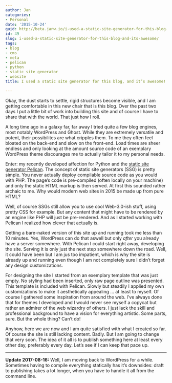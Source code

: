 ```yaml
---
author: Jan
categories:
- Personal
date: '2015-10-24'
guid: http://beta.janw.io/i-used-a-static-site-generator-for-this-blog-and-its-awesome/
id: 49
slug: i-used-a-static-site-generator-for-this-blog-and-its-awesome/
tags:
- blog
- cms
- meta
- pelican
- python
- static site generator
- website
title: I used a static site generator for this blog, and it’s awesome!

---
```


Okay, the dust starts to settle, rigid structures become visible, and I am getting comfortable in this new chair that is this blog. Over the past two days I put a little bit of work into building this site and of course I have to share that with the world. That just how I roll.

A long time ago in a galaxy far, far away I tried quite a few blog engines, most notably WordPress and Ghost. While they are extremely versatile and potent, their possibilites are what cripples them. To me they often feel bloated on the back-end and slow on the front-end. Load times are sheer endless and only looking at the amount source code of an exemplary WordPress theme discourages me to actually tailor it to my personal needs.

<!--more-->

Enter: my recently developed affection for Python and the [static site generator Pelican](http://blog.getpelican.com/). The concept of static site generators (SSG) is pretty simple. You never actually deploy compilable source code as you would with PHP. The page&#8217;s code is pre-compiled (often locally on your machine) and only the static HTML markup is then served. At first this sounded rather archaic to me. Why would modern web sites in 2015 be made up from pure HTML?

Well, of course SSGs still allow you to use cool Web-3.0-ish stuff, using pretty CSS for example. But any content that might have to be rendered by an engine like PHP will just be pre-rendered. And as I started working with Pelican I realized how clever that actually is.

Getting a bare-naked version of this site up and running took me less than 10 minutes. Yes, WordPress can do that aswell but only _after_ you already have a server somewhere. With Pelican I could start right away, developing the site. Serving it is only just the next step somewhere down the road. Well, it could have been but I am jus too impatient, which is why the site is already up and running even though I am not completely sure I didn&#8217;t forget any design customizations.

For designing the site I started from an exemplary template that was just empty. No styling had been inserted, only raw page outline was presented. This template is included with Pelican. Slowly but steadily I applied my own customizations to make it aesthetically appealing &#8230; at least to myself. Of course I gathered some inspiration from around the web. I&#8217;ve always done that for themes I developed and I would never see myself a copycat but rather an admirer of the web wizardry of others. I just lack the skill and professional background to have a vision for everything artistic. Some parts, sure. But the whole thing? Can&#8217;t do!

Anyhow, here we are now and I am quite satisfied with what I created so far. Of course the site is still lacking content. Badly. But I am going to change that very soon. The idea of it all is to publish something here at least every other day, preferably every day. Let&#8217;s see if I can keep that pace up.

* * *

**Update 2017-08-16:** Well, I am moving back to WordPress for a while. Sometimes having to compile everything statically has it&#8217;s downsides: draft to publishing takes a lot longer, when you have to handle it all from the command line.